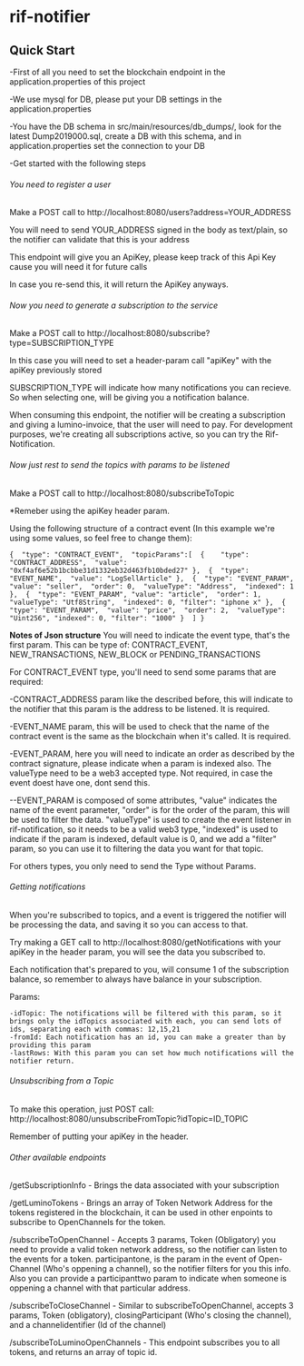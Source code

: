 # rif-notifier

## Quick Start

-First of all you need to set the blockchain endpoint in the application.properties of this project

-We use mysql for DB, please put your DB settings in the application.properties

-You have the DB schema in src/main/resources/db_dumps/, look for the latest Dump2019000.sql, create a DB with this schema, and in application.properties set the connection to your DB

-Get started with the following steps

###### You need to register a user

Make a POST call to http://localhost:8080/users?address=YOUR_ADDRESS

You will need to send YOUR_ADDRESS signed in the body as text/plain, so the notifier can validate that this is your address

This endpoint will give you an ApiKey, please keep track of this Api Key cause you will need it for future calls

In case you re-send this, it will return the ApiKey anyways.

###### Now you need to generate a subscription to the service

Make a POST call to http://localhost:8080/subscribe?type=SUBSCRIPTION_TYPE

In this case you will need to set a header-param call "apiKey" with the apiKey previously stored

SUBSCRIPTION_TYPE will indicate how many notifications you can recieve. So when selecting one, will be giving you a notification balance.

When consuming this endpoint, the notifier will be creating a subscription and giving a lumino-invoice, that the user will need to pay. For development purposes, we're creating all subscriptions active, so you can try the Rif-Notification.

###### Now just rest to send the topics with params to be listened

Make a POST call to http://localhost:8080/subscribeToTopic

*Remeber using the apiKey header param.

Using the following structure of a contract event (In this example we're using some values, so feel free to change them): 

`{ 
	"type": "CONTRACT_EVENT", 
	"topicParams":[ 
		{	
			"type": "CONTRACT_ADDRESS", 
			"value": "0xf4af6e52b1bcbbe31d1332eb32d463fb10bded27"
		}, 
		{ 
			"type": "EVENT_NAME", 
			"value": "LogSellArticle"
		}, 
		{ 
			"type": "EVENT_PARAM", 
			"value": "seller", 
			"order": 0, 
			"valueType": "Address", 
			"indexed": 1
		}, 
		{ 
			"type": "EVENT_PARAM",
			"value": "article", 
			"order": 1, 
			"valueType": "Utf8String", 
			"indexed": 0,
			"filter": "iphone x"
		}, 
		{ 
			"type": "EVENT_PARAM", 
			"value": "price", 
			"order": 2, 
			"valueType": "Uint256",
			"indexed": 0,
			"filter": "1000"
		} 
	]
}`

**Notes of Json structure**
You will need to indicate the event type, that's the first param. This can be type of: CONTRACT_EVENT, NEW_TRANSACTIONS, NEW_BLOCK or PENDING_TRANSACTIONS

For CONTRACT_EVENT type, you'll need to send some params that are required:

-CONTRACT_ADDRESS param like the described before, this will indicate to the notifier that this param is the address to be listened. It is required.

-EVENT_NAME param, this will be used to check that the name of the contract event is the same as the blockchain when it's called. It is required.

-EVENT_PARAM, here you will need to indicate an order as described by the contract signature, please indicate when a param is indexed also. The valueType need to be a web3 accepted type. Not required, in case the event doest have one, dont send this.

--EVENT_PARAM is composed of some attributes, "value" indicates the name of the event parameter, "order" is for the order of the param, this will be used to filter the data. "valueType" is used to create the event listener in rif-notification, so it needs to be a valid web3 type, "indexed" is used to indicate if the param is indexed, default value is 0, and we add a "filter" param, so you can use it to filtering the data you want for that topic.

For others types, you only need to send the Type without Params.


###### Getting notifications

When you're subscribed to topics, and a event is triggered the notifier will be processing the data, and saving it so you can access to that.

Try making a GET call to http://localhost:8080/getNotifications with your apiKey in the header param, you will see the data you subscribed to.

Each notification that's prepared to you, will consume 1 of the subscription balance, so remember to always have balance in your subscription.

Params: 

	-idTopic: The notifications will be filtered with this param, so it brings only the idTopics associated with each, you can send lots of ids, separating each with commas: 12,15,21
	-fromId: Each notification has an id, you can make a greater than by providing this param
	-lastRows: With this param you can set how much notifications will the notifier return. 


###### Unsubscribing from a Topic

To make this operation, just POST call: http://localhost:8080/unsubscribeFromTopic?idTopic=ID_TOPIC

Remember of putting your apiKey in the header.

###### Other available endpoints

/getSubscriptionInfo - Brings the data associated with your subscription

/getLuminoTokens - Brings an array of Token Network Address for the tokens registered in the blockchain, it can be used in other enpoints to subscribe to OpenChannels for the token.

/subscribeToOpenChannel - Accepts 3 params, Token (Obligatory) you need to provide a valid token network address, so the notifier can listen to the events for a token. participantone, is the param in the event of Open-Channel (Who's oppening a channel), so the notifier filters for you this info. Also you can provide a participanttwo param to indicate when someone is oppening a channel with that particular address.

/subscribeToCloseChannel - Similar to subscribeToOpenChannel, accepts 3 params, Token (obligatory), closingParticipant (Who's closing the channel), and a channelidentifier (Id of the channel)

/subscribeToLuminoOpenChannels - This endpoint subscribes you to all tokens, and returns an array of topic id.